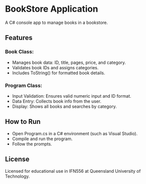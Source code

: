 # BookStore Application
A C# console app to manage books in a bookstore.

## Features
### Book Class:
- Manages book data: ID, title, pages, price, and category.
- Validates book IDs and assigns categories.
- Includes ToString() for formatted book details.
### Program Class:
- Input Validation: Ensures valid numeric input and ID format.
- Data Entry: Collects book info from the user.
- Display: Shows all books and searches by category.

## How to Run
- Open Program.cs in a C# environment (such as Visual Studio).
- Compile and run the program.
- Follow the prompts.

## License
Licensed for educational use in IFN556 at Queensland University of Technology.

